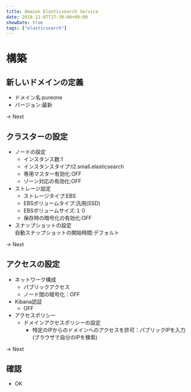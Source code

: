 ```yaml
---
title: Amazon Elasticsearch Service
date: 2018-11-07T17:30:00+09:00
showDate: true
tags: ["elasticsearch"]
---
```


# 構築
## 新しいドメインの定義  
- ドメイン名:pureone  
- バージョン:最新  

-> Next  

## クラスターの設定
- ノードの設定  
  - インスタンス数:1
  - インスタンスタイプ:t2.small.elasticsearch
  - 専用マスター有効化:OFF
  - ゾーン対応の有効化:OFF
- ストレージ設定  
  - ストレージタイプ:EBS
  - EBSボリュームタイプ:汎用(SSD)
  - EBSボリュームサイズ:１０
  - 保存時の暗号化の有効化:OFF
- スナップショットの設定  
  自動スナップショットの開始時間:デフォルト

-> Next  

## アクセスの設定
- ネットワーク構成  
  - パブリックアクセス
  - ノード間の暗号化：OFF
- Kibana認証  
  - OFF
- アクセスポリシー  
  - ドメインアクセスポリシーの設定  
    - 特定のIPからのドメインへのアクセスを許可：パブリックIPを入力(ブラウザで自分のIPを検索)

-> Next  

## 確認
- OK
